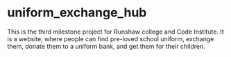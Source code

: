 # uniform_exchange_hub
This is the third milestone project for Runshaw college and Code Institute. It is a website, where people can find pre-loved school uniform, exchange them, donate them to a uniform bank, and get them for their children.
